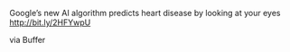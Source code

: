 Google’s new AI algorithm predicts heart disease by looking at your eyes http://bit.ly/2HFYwpU

via Buffer